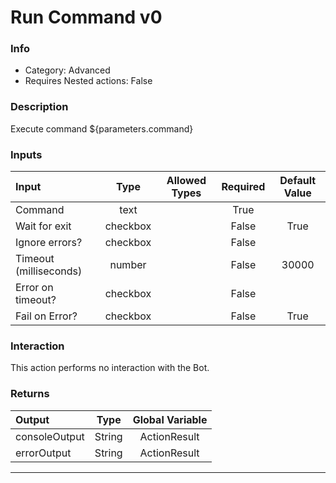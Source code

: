# Run Command v0

### Info

- Category: Advanced
- Requires Nested actions: False


### Description
Execute command ${parameters.command}


### Inputs

| Input | Type | Allowed Types | Required |  Default Value |
| :--- | :---: | :---: | :---: | :---: |
| Command | text |  | True |  |
| Wait for exit | checkbox |  | False | True |
| Ignore errors? | checkbox |  | False |  |
| Timeout (milliseconds) | number |  | False | 30000 |
| Error on timeout? | checkbox |  | False |  |
| Fail on Error? | checkbox |  | False | True |


### Interaction
This action performs no interaction with the Bot.

### Returns

| Output | Type | Global Variable |
| :--- | :---: | :---: |
| consoleOutput | String | ActionResult |
| errorOutput | String | ActionResult |

---